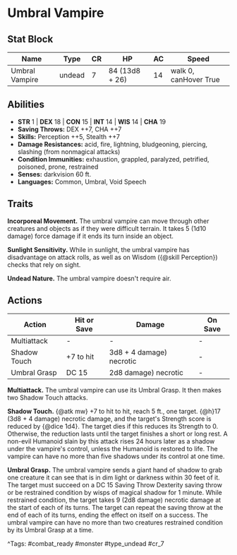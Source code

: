 # Umbral Vampire

## Stat Block

| Name | Type | CR | HP | AC | Speed |
|------|------|----|----|----|-------|
| Umbral Vampire | undead | 7 | 84 (13d8 + 26) | 14 | walk 0, canHover True |

## Abilities

- **STR** 1 | **DEX** 18 | **CON** 15 | **INT** 14 | **WIS** 14 | **CHA** 19
- **Saving Throws:** DEX ++7, CHA ++7  
- **Skills:** Perception ++5, Stealth ++7  
- **Damage Resistances:** acid, fire, lightning, bludgeoning, piercing, slashing (from nonmagical attacks)  
- **Condition Immunities:** exhaustion, grappled, paralyzed, petrified, poisoned, prone, restrained  
- **Senses:** darkvision 60 ft.  
- **Languages:** Common, Umbral, Void Speech

## Traits

**Incorporeal Movement.** The umbral vampire can move through other creatures and objects as if they were difficult terrain. It takes 5 (1d10 damage) force damage if it ends its turn inside an object.

**Sunlight Sensitivity.** While in sunlight, the umbral vampire has disadvantage on attack rolls, as well as on Wisdom ({@skill Perception}) checks that rely on sight.

**Undead Nature.** The umbral vampire doesn't require air.


## Actions

| Action | Hit or Save | Damage | On Save |
|--------|--------------|--------|----------|
| Multiattack | - | - | - |
| Shadow Touch | +7 to hit | 3d8 + 4 damage) necrotic | - |
| Umbral Grasp | DC 15 | 2d8 damage) necrotic | - |

**Multiattack.** The umbral vampire can use its Umbral Grasp. It then makes two Shadow Touch attacks.

**Shadow Touch.** {@atk mw} +7 to hit to hit, reach 5 ft., one target. {@h}17 (3d8 + 4 damage) necrotic damage, and the target's Strength score is reduced by {@dice 1d4}. The target dies if this reduces its Strength to 0. Otherwise, the reduction lasts until the target finishes a short or long rest. A non-evil Humanoid slain by this attack rises 24 hours later as a shadow under the vampire's control, unless the Humanoid is restored to life. The vampire can have no more than five shadows under its control at one time.

**Umbral Grasp.** The umbral vampire sends a giant hand of shadow to grab one creature it can see that is in dim light or darkness within 30 feet of it. The target must succeed on a DC 15 Saving Throw Dexterity saving throw or be restrained condition by wisps of magical shadow for 1 minute. While restrained condition, the target takes 9 (2d8 damage) necrotic damage at the start of each of its turns. The target can repeat the saving throw at the end of each of its turns, ending the effect on itself on a success. The umbral vampire can have no more than two creatures restrained condition by its Umbral Grasp at a time.


^Tags: #combat_ready #monster #type_undead #cr_7